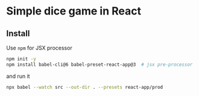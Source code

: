 # Simple dice game in React


## Install

Use `npm` for JSX processor

```bash
npm init -y
npm install babel-cli@6 babel-preset-react-app@3  # jsx pre-processor
```

and run it

```bash
npx babel --watch src --out-dir . --presets react-app/prod 
```
